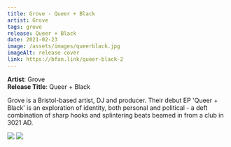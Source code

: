 ```yaml
---
title: Grove - Queer + Black
artist: Grove
tags: grove
release: Queer + Black
date: 2021-02-23
image: /assets/images/queerblack.jpg
imageAlt: release cover
link: https://bfan.link/queer-black-2
---
```


**Artist**: Grove  
**Release Title**: Queer + Black

Grove is a Bristol-based artist, DJ and producer. Their debut EP 'Queer + Black' is an exploration of identity, both personal and political - a deft combination of sharp hooks and splintering beats beamed in from a club in 3021 AD.

![](/assets/images/queerblack.jpg)
![](/assets/images/grovepress.jpg)
